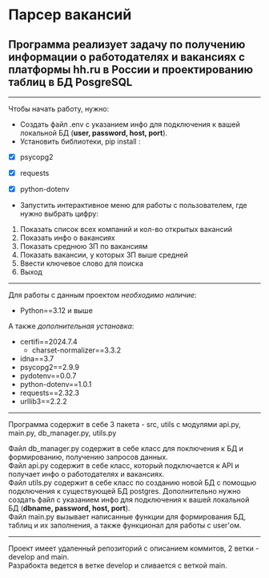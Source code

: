 # Парсер вакансий

## Программа реализует задачу по получению информации о работодателях и вакансиях с платформы hh.ru в России и проектированию таблиц в БД PosgreSQL

___
Чтобы начать работу, нужно:
- Создать файл .env с указанием инфо для подключения к вашей локальной БД (**user, password, host, port**).
- Установить библиотеки, pip install :
- [x] psycopg2
- [x] requests
- [x] python-dotenv


- Запустить интерактивное меню для работы с пользователем, где нужно выбрать цифру:
1. Показать список всех компаний и кол-во открытых вакансий
2. Показать инфо о вакансиях
3. Показать среднюю ЗП по вакансиям
4. Показать вакансии, у которых ЗП выше средней
5. Ввести ключевое слово для поиска
6. Выход

___
Для работы с данным проектом *необходимо наличие*:

+ Python==3.12 и выше

А также *дополнительная установка*:

+ certifi==2024.7.4
  + charset-normalizer==3.3.2
+ idna==3.7
+ psycopg2==2.9.9
+ pydotenv==0.0.7
+ python-dotenv==1.0.1
+ requests==2.32.3
+ urllib3==2.2.2

___
Программа содержит в себе 3 пакета - src, utils с модулями api.py, main.py, db_manager.py, utils.py

Файл db_manager.py содержит в себе класс для поключения к БД и формированию, получению запросов
данных.\
Файл api.py содержит в себе класс, который подключается к API и получает инфо о работодателях и вакансиях.\
Файл utils.py содержит в себе класс по созданию новой БД с помощью подключения к существующей БД postgres. Дополнительно нужно создать файл с указанием инфо для подключения к вашей локальной БД (**dbname, password, host, port**).\
Файл main.py вызывает написанные функции для формирования БД, таблиц и их заполнения, а также функционал для работы с user'ом.

___
Проект имеет удаленный репозиторий с описанием коммитов, 2 ветки - develop and main.\
Разрабокта ведется в ветке develop и сливается с веткой main.
